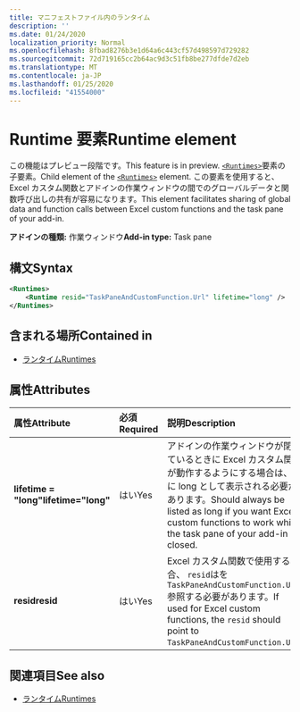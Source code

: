 ```yaml
---
title: マニフェストファイル内のランタイム
description: ''
ms.date: 01/24/2020
localization_priority: Normal
ms.openlocfilehash: 8fbad8276b3e1d64a6c443cf57d498597d729282
ms.sourcegitcommit: 72d719165cc2b64ac9d3c51fb8be277dfde7d2eb
ms.translationtype: MT
ms.contentlocale: ja-JP
ms.lasthandoff: 01/25/2020
ms.locfileid: "41554000"
---
```

# <a name="runtime-element"></a><span data-ttu-id="5f80f-102">Runtime 要素</span><span class="sxs-lookup"><span data-stu-id="5f80f-102">Runtime element</span></span>

<span data-ttu-id="5f80f-103">この機能はプレビュー段階です。</span><span class="sxs-lookup"><span data-stu-id="5f80f-103">This feature is in preview.</span></span> <span data-ttu-id="5f80f-104">[`<Runtimes>`](runtimes.md)要素の子要素。</span><span class="sxs-lookup"><span data-stu-id="5f80f-104">Child element of the [`<Runtimes>`](runtimes.md) element.</span></span> <span data-ttu-id="5f80f-105">この要素を使用すると、Excel カスタム関数とアドインの作業ウィンドウの間でのグローバルデータと関数呼び出しの共有が容易になります。</span><span class="sxs-lookup"><span data-stu-id="5f80f-105">This element facilitates sharing of global data and function calls between Excel custom functions and the task pane of your add-in.</span></span>

<span data-ttu-id="5f80f-106">**アドインの種類:** 作業ウィンドウ</span><span class="sxs-lookup"><span data-stu-id="5f80f-106">**Add-in type:** Task pane</span></span>

## <a name="syntax"></a><span data-ttu-id="5f80f-107">構文</span><span class="sxs-lookup"><span data-stu-id="5f80f-107">Syntax</span></span>

```XML
<Runtimes>
    <Runtime resid="TaskPaneAndCustomFunction.Url" lifetime="long" />
</Runtimes>
```

## <a name="contained-in"></a><span data-ttu-id="5f80f-108">含まれる場所</span><span class="sxs-lookup"><span data-stu-id="5f80f-108">Contained in</span></span>

- [<span data-ttu-id="5f80f-109">ランタイム</span><span class="sxs-lookup"><span data-stu-id="5f80f-109">Runtimes</span></span>](runtimes.md)

## <a name="attributes"></a><span data-ttu-id="5f80f-110">属性</span><span class="sxs-lookup"><span data-stu-id="5f80f-110">Attributes</span></span>

|  <span data-ttu-id="5f80f-111">属性</span><span class="sxs-lookup"><span data-stu-id="5f80f-111">Attribute</span></span>  |  <span data-ttu-id="5f80f-112">必須</span><span class="sxs-lookup"><span data-stu-id="5f80f-112">Required</span></span>  |  <span data-ttu-id="5f80f-113">説明</span><span class="sxs-lookup"><span data-stu-id="5f80f-113">Description</span></span>  |
|:-----|:-----|:-----|
|  <span data-ttu-id="5f80f-114">**lifetime = "long"**</span><span class="sxs-lookup"><span data-stu-id="5f80f-114">**lifetime="long"**</span></span>  |  <span data-ttu-id="5f80f-115">はい</span><span class="sxs-lookup"><span data-stu-id="5f80f-115">Yes</span></span>  | <span data-ttu-id="5f80f-116">アドインの作業ウィンドウが閉じているときに Excel カスタム関数が動作するようにする場合は、常に long として表示される必要があります。</span><span class="sxs-lookup"><span data-stu-id="5f80f-116">Should always be listed as long if you want Excel custom functions to work while the task pane of your add-in is closed.</span></span> |
|  <span data-ttu-id="5f80f-117">**resid**</span><span class="sxs-lookup"><span data-stu-id="5f80f-117">**resid**</span></span>  |  <span data-ttu-id="5f80f-118">はい</span><span class="sxs-lookup"><span data-stu-id="5f80f-118">Yes</span></span>  | <span data-ttu-id="5f80f-119">Excel カスタム関数で使用する場合、 `resid`はを`TaskPaneAndCustomFunction.Url`参照する必要があります。</span><span class="sxs-lookup"><span data-stu-id="5f80f-119">If used for Excel custom functions, the `resid` should point to `TaskPaneAndCustomFunction.Url`.</span></span> |

## <a name="see-also"></a><span data-ttu-id="5f80f-120">関連項目</span><span class="sxs-lookup"><span data-stu-id="5f80f-120">See also</span></span>

- [<span data-ttu-id="5f80f-121">ランタイム</span><span class="sxs-lookup"><span data-stu-id="5f80f-121">Runtimes</span></span>](runtimes.md)
